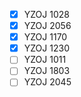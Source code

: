 - [x] YZOJ 1028
- [x] YZOJ 2056
- [x] YZOJ 1170
- [x] YZOJ 1230
- [ ] YZOJ 1011
- [ ] YZOJ 1803
- [ ] YZOJ 2045